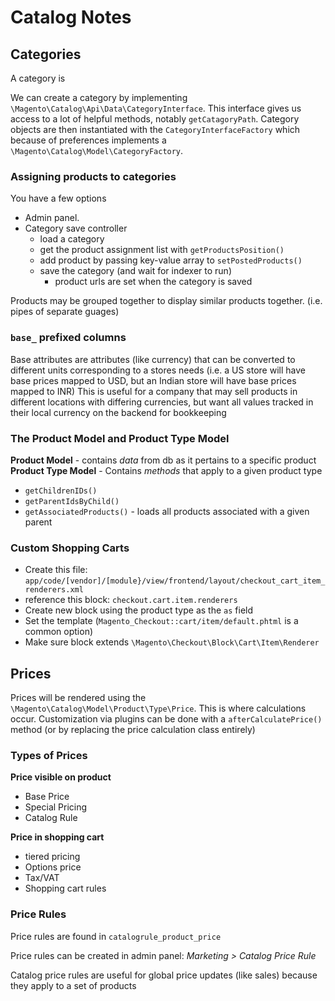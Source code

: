 # Catalog Notes

## Categories
A category is

We can create a category by implementing `\Magento\Catalog\Api\Data\CategoryInterface`.
This interface gives us access to a lot of helpful methods, notably `getCatagoryPath`.
Category objects are then instantiated with the `CategoryInterfaceFactory` which because of preferences
implements a `\Magento\Catalog\Model\CategoryFactory`. 

### Assigning products to categories
You have a few options
- Admin panel.
- Category save controller
  - load a category
  - get the product assignment list with `getProductsPosition()`
  - add product by passing key-value array to `setPostedProducts()`
  - save the category (and wait for indexer to run)
    - product urls are set when the category is saved

Products may be grouped together to display similar products together.
(i.e. pipes of separate guages)

### `base_` prefixed columns
Base attributes are attributes (like currency) that can be converted to different units corresponding to a stores needs
(i.e. a US store will have base prices mapped to USD, but an Indian store will have base prices mapped to INR)
This is useful for a company that may sell products in different locations with differing currencies, but want all values tracked in their local currency on the backend for bookkeeping

### The Product Model and Product Type Model
**Product Model** - contains *data* from db as it pertains to a specific product
**Product Type Model** - Contains *methods* that apply to a given product type
- `getChildrenIDs()`
- `getParentIdsByChild()`
- `getAssociatedProducts()` - loads all products associated with a given parent

### Custom Shopping Carts
- Create this file: `app/code/[vendor]/[module}/view/frontend/layout/checkout_cart_item_renderers.xml`
- reference this block: `checkout.cart.item.renderers`
- Create new block using the product type as the `as` field
- Set the template (`Magento_Checkout::cart/item/default.phtml` is a common option)
- Make sure block extends `\Magento\Checkout\Block\Cart\Item\Renderer`

## Prices
Prices will be rendered using the `\Magento\Catalog\Model\Product\Type\Price`. This is where calculations occur.
Customization via plugins can be done with a `afterCalculatePrice()` method (or by replacing the price calculation class entirely)

### Types of Prices
**Price visible on product**
- Base Price
- Special Pricing
- Catalog Rule

**Price in shopping cart**
- tiered pricing
- Options price
- Tax/VAT
- Shopping cart rules


### Price Rules
Price rules are found in `catalogrule_product_price`

Price rules can be created in admin panel: *Marketing > Catalog Price Rule*

Catalog price rules are useful for global price updates (like sales) because they apply to a set of products